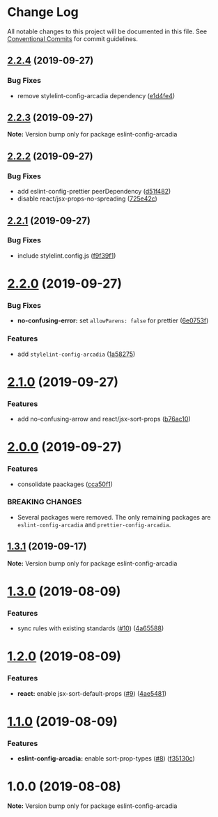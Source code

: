 # Change Log

All notable changes to this project will be documented in this file.
See [Conventional Commits](https://conventionalcommits.org) for commit guidelines.

## [2.2.4](https://github.com/salesmessage/javascript/compare/eslint-config-arcadia@2.2.3...eslint-config-arcadia@2.2.4) (2019-09-27)


### Bug Fixes

* remove stylelint-config-arcadia dependency ([e1d4fe4](https://github.com/salesmessage/javascript/commit/e1d4fe4))





## [2.2.3](https://github.com/salesmessage/javascript/compare/eslint-config-arcadia@2.2.2...eslint-config-arcadia@2.2.3) (2019-09-27)

**Note:** Version bump only for package eslint-config-arcadia





## [2.2.2](https://github.com/salesmessage/javascript/compare/eslint-config-arcadia@2.2.1...eslint-config-arcadia@2.2.2) (2019-09-27)


### Bug Fixes

* add eslint-config-prettier peerDependency ([d51f482](https://github.com/salesmessage/javascript/commit/d51f482))
* disable react/jsx-props-no-spreading ([725e42c](https://github.com/salesmessage/javascript/commit/725e42c))





## [2.2.1](https://github.com/salesmessage/javascript/compare/eslint-config-arcadia@2.2.0...eslint-config-arcadia@2.2.1) (2019-09-27)


### Bug Fixes

* include stylelint.config.js ([f9f39f1](https://github.com/salesmessage/javascript/commit/f9f39f1))





# [2.2.0](https://github.com/salesmessage/javascript/compare/eslint-config-arcadia@2.1.0...eslint-config-arcadia@2.2.0) (2019-09-27)


### Bug Fixes

* **no-confusing-error:** set `allowParens: false` for prettier ([6e0753f](https://github.com/salesmessage/javascript/commit/6e0753f))


### Features

* add `stylelint-config-arcadia` ([1a58275](https://github.com/salesmessage/javascript/commit/1a58275))





# [2.1.0](https://github.com/salesmessage/javascript/compare/eslint-config-arcadia@2.0.0...eslint-config-arcadia@2.1.0) (2019-09-27)


### Features

* add no-confusing-arrow and react/jsx-sort-props ([b76ac10](https://github.com/salesmessage/javascript/commit/b76ac10))





# [2.0.0](https://github.com/salesmessage/javascript/compare/eslint-config-arcadia@1.3.1...eslint-config-arcadia@2.0.0) (2019-09-27)


### Features

* consolidate paackages ([cca50f1](https://github.com/salesmessage/javascript/commit/cca50f1))


### BREAKING CHANGES

* Several packages were removed. The only remaining packages are `eslint-config-arcadia` and `prettier-config-arcadia`.





## [1.3.1](https://github.com/salesmessage/javascript/compare/eslint-config-arcadia@1.3.0...eslint-config-arcadia@1.3.1) (2019-09-17)

**Note:** Version bump only for package eslint-config-arcadia





# [1.3.0](https://github.com/salesmessage/javascript/compare/eslint-config-arcadia@1.2.0...eslint-config-arcadia@1.3.0) (2019-08-09)


### Features

* sync rules with existing standards ([#10](https://github.com/salesmessage/javascript/issues/10)) ([4a65588](https://github.com/salesmessage/javascript/commit/4a65588))





# [1.2.0](https://github.com/salesmessage/javascript/compare/eslint-config-arcadia@1.1.0...eslint-config-arcadia@1.2.0) (2019-08-09)


### Features

* **react:** enable jsx-sort-default-props ([#9](https://github.com/salesmessage/javascript/issues/9)) ([4ae5481](https://github.com/salesmessage/javascript/commit/4ae5481))





# [1.1.0](https://github.com/salesmessage/javascript/compare/eslint-config-arcadia@1.0.0...eslint-config-arcadia@1.1.0) (2019-08-09)


### Features

* **eslint-config-arcadia:** enable sort-prop-types ([#8](https://github.com/salesmessage/javascript/issues/8)) ([f35130c](https://github.com/salesmessage/javascript/commit/f35130c))





# 1.0.0 (2019-08-08)

**Note:** Version bump only for package eslint-config-arcadia
